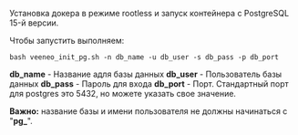 Установка докера в режиме rootless и запуск контейнера с PostgreSQL 15-й версии.

Чтобы запустить выполняем:
```
bash veeneo_init_pg.sh -n db_name -u db_user -s db_pass -p db_port
```
**db_name** - Название aдля базы данных
**db_user** - Пользователь базы данных
**db_pass** - Пароль для входа 
**db_port** - Порт. Стандартный порт для postgres это 5432, но можете указать свое значение.

**Важно:** название базы и имени пользователя не должны начинаться с "**pg_**".